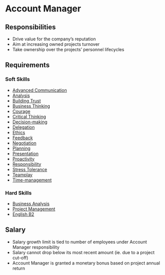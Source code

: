 # Account Manager

## Responsibilities 
* Drive value for the company’s reputation
* Aim at increasing owned projects turnover
* Take ownership over the projects’ personnel lifecycles


## Requirements

### Soft Skills
* [Advanced Communication](../Skills/soft.md#advanced-communication)
* [Analysis](../Skills/soft.md#analysis)
* [Building Trust](../Skills/soft.md#building-trust)
* [Business Thinking](../Skills/soft.md#business-thinking)
* [Courage](../Skills/soft.md#courage)
* [Critical Thinking](../Skills/soft.md#critical-thinking)
* [Decision-making](../Skills/soft.md#decision-making)
* [Delegation](../Skills/soft.md#delegation)
* [Ethics](../Skills/soft.md#ethics)
* [Feedback](../Skills/soft.md#feedback)
* [Negotiation](../Skills/soft.md#fnegotiation)
* [Planning](../Skills/soft.md#planning)
* [Presentation](../Skills/soft.md#presentation)
* [Proactivity](../Skills/soft.md#proactivity)
* [Responsibility](../Skills/soft.md#responsibility)
* [Stress Tolerance](../Skills/soft.md#stress-tolerance)
* [Teamplay](../Skills/soft.md#teamplay)
* [Time-management](../Skills/soft.md#time-management)

### Hard Skills
* [Business Analysis](../Skills/hard.md#business-analysis)
* [Project Management](../Skills/hard.md#project-management)
* [English B2](../Skills/hard.md#english-b2-upper-intermediate)

## Salary
* Salary growth limit is tied to number of employees under Account Manager responsibility
* Salary cannot drop below its most recent amount (ie. due to a project cut-off)
* Account Manager is granted a monetary bonus based on project annual return